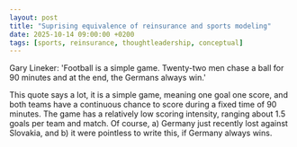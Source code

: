 ```yaml
---
layout: post
title: "Suprising equivalence of reinsurance and sports modeling"
date: 2025-10-14 09:00:00 +0200
tags: [sports, reinsurance, thoughtleadership, conceptual]
---
```


Gary Lineker: 'Football is a simple game. Twenty-two men chase a ball for 90 minutes and at the end, the Germans always win.'

This quote says a lot, it is a simple game, meaning one goal one score, and 
both teams have a continuous chance to score during a fixed time of 90 minutes.
The game has a relatively low scoring intensity, ranging about 1.5 goals per team
and match. Of course, 
a) Germany just recently lost against Slovakia, and 
b) it were pointless to write this, if Germany always wins.

